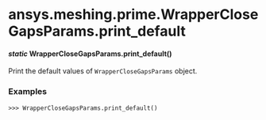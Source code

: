 # ansys.meshing.prime.WrapperCloseGapsParams.print_default



#### *static* WrapperCloseGapsParams.print_default()

Print the default values of `WrapperCloseGapsParams` object.

### Examples

```pycon
>>> WrapperCloseGapsParams.print_default()
```

<!-- !! processed by numpydoc !! -->
